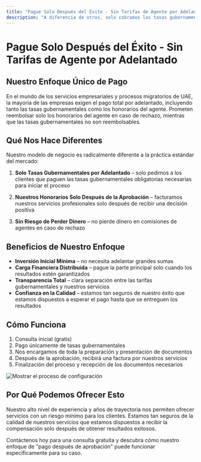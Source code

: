 ```yaml
---
title: "Pague Solo Después del Éxito - Sin Tarifas de Agente por Adelantado"
description: "A diferencia de otros, solo cobramos las tasas gubernamentales por adelantado y nuestros honorarios después de la aprobación. Sin riesgos, total transparencia y resultados garantizados."
---
```


# Pague Solo Después del Éxito - Sin Tarifas de Agente por Adelantado

## Nuestro Enfoque Único de Pago

En el mundo de los servicios empresariales y procesos migratorios de UAE, la mayoría de las empresas exigen el pago total por adelantado, incluyendo tanto las tasas gubernamentales como los honorarios del agente. Prometen reembolsar solo los honorarios del agente en caso de rechazo, mientras que las tasas gubernamentales no son reembolsables.

## Qué Nos Hace Diferentes

Nuestro modelo de negocio es radicalmente diferente a la práctica estándar del mercado:

1. **Solo Tasas Gubernamentales por Adelantado** – solo pedimos a los clientes que paguen las tasas gubernamentales obligatorias necesarias para iniciar el proceso
2. **Nuestros Honorarios Solo Después de la Aprobación** – facturamos nuestros servicios profesionales solo después de recibir una decisión positiva

3. **Sin Riesgo de Perder Dinero** – no pierde dinero en comisiones de agentes en caso de rechazo

## Beneficios de Nuestro Enfoque

- **Inversión Inicial Mínima** – no necesita adelantar grandes sumas
- **Carga Financiera Distribuida** – pague la parte principal solo cuando los resultados estén garantizados
- **Transparencia Total** – clara separación entre las tarifas gubernamentales y nuestros servicios
- **Confianza en la Calidad** – estamos tan seguros de nuestro éxito que estamos dispuestos a esperar el pago hasta que se entreguen los resultados

## Cómo Funciona

1. Consulta inicial (gratis)
2. Pago únicamente de tasas gubernamentales
3. Nos encargamos de toda la preparación y presentación de documentos
4. Después de la aprobación, recibirá una factura por nuestros servicios
5. Finalización del proceso y recepción de los documentos necesarios

![Mostrar el proceso de configuración](/img/post-payment-process.svg)

## Por Qué Podemos Ofrecer Esto

Nuestro alto nivel de experiencia y años de trayectoria nos permiten ofrecer servicios con un riesgo mínimo para los clientes. Estamos tan seguros de la calidad de nuestros servicios que estamos dispuestos a recibir la compensación solo después de obtener resultados exitosos.

Contáctenos hoy para una consulta gratuita y descubra cómo nuestro enfoque de "pago después de aprobación" puede funcionar específicamente para su caso.
